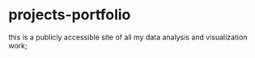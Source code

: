 # projects-portfolio
this is a publicly accessible site of all my data analysis and visualization work; 

